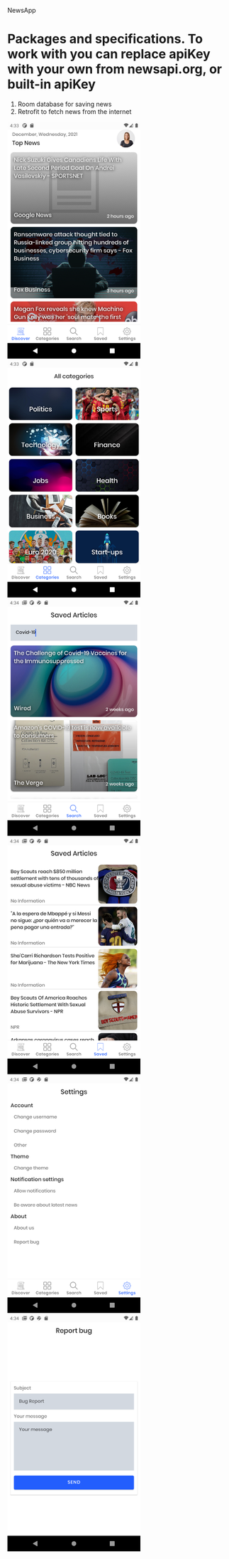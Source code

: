 NewsApp
<br>
<h1>Packages and specifications. To work with you can replace apiKey with your own from newsapi.org, or built-in apiKey</h1>
<ol>
<li>Room database for saving news</li>
<li>Retrofit to fetch news from the internet</li>
</ol>
<div>
  <img src="/1.png" width="300px"/>
  
  <img src="/2.png" width="300px"/>
  <img src="/3.png" width="300px"/>
  
  <img src="/4.png" width="300px"/>
  <img src="/5.png" width="300px"/>
  
  <img src="/6.png" width="300px"/>
</div>
